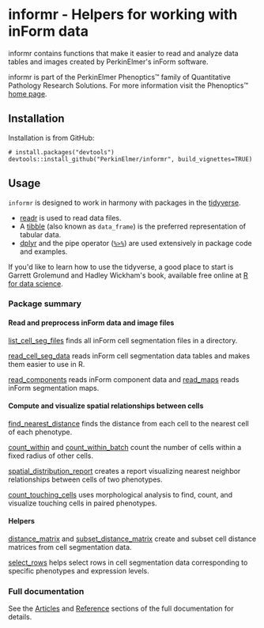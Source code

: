 # informr - Helpers for working with inForm data

informr contains functions that make it easier to read and analyze data tables
and images created by PerkinElmer's inForm software.

informr is part of the PerkinElmer Phenoptics&trade; family of
Quantitative Pathology Research Solutions. For more information
visit the Phenoptics&trade;
[home page](http://www.perkinelmer.com/cancer-immunology/index.html).

## Installation

Installation is from GitHub:

```
# install.packages("devtools")
devtools::install_github("PerkinElmer/informr", build_vignettes=TRUE)
```

## Usage

`informr` is designed to work in harmony with packages in the 
[tidyverse](http://tidyverse.org/). 

- [readr](http://readr.tidyverse.org/) is used to read data files.
- A [tibble](http://tibble.tidyverse.org/) (also known as `data_frame`) 
  is the preferred representation of tabular data.
- [dplyr](http://dplyr.tidyverse.org/) 
  and the pipe operator ([`%>%`](http://magrittr.tidyverse.org/)) 
  are used extensively in 
  package code and examples.


If you'd like to learn how to use the tidyverse, 
a good place to start is Garrett Grolemund and Hadley Wickham's book,
available free online at
[R for data science](http://r4ds.had.co.nz/).

### Package summary

#### Read and preprocess inForm data and image files

[list_cell_seg_files](https://perkinelmer.github.io/informr/reference/list_cell_seg_files.html)
finds all inForm cell segmentation files in a directory.

[read_cell_seg_data](https://perkinelmer.github.io/informr/reference/read_cell_seg_data.html)
reads inForm cell segmentation
data tables and makes them easier to use in R.

[read_components](https://perkinelmer.github.io/informr/reference/read_components.html) 
reads inForm component data and [read_maps](https://perkinelmer.github.io/informr/reference/read_maps.html) 
reads inForm
segmentation maps.

#### Compute and visualize spatial relationships between cells

[find_nearest_distance](https://perkinelmer.github.io/informr/reference/find_nearest_distance.html)
finds the distance
from each cell to the nearest cell of each phenotype.

[count_within](https://perkinelmer.github.io/informr/reference/count_within.html)
and 
[count_within_batch](https://perkinelmer.github.io/informr/reference/count_within_batch.html) 
count the number of cells within a
fixed radius of other cells.

[spatial_distribution_report](https://perkinelmer.github.io/informr/reference/spatial_distribution_report.html) 
creates a report visualizing nearest neighbor
relationships between cells of two phenotypes.

[count_touching_cells](https://perkinelmer.github.io/informr/reference/count_touching_cells.html)
uses morphological
analysis to find, count, and visualize touching cells in paired
phenotypes.

#### Helpers

[distance_matrix](https://perkinelmer.github.io/informr/reference/distance_matrix.html)
and 
[subset_distance_matrix](https://perkinelmer.github.io/informr/reference/subset_distance_matrix.html)
create and subset cell distance
matrices from cell segmentation data.

[select_rows](https://perkinelmer.github.io/informr/reference/select_rows.html)
helps select rows in cell segmentation
data corresponding to specific phenotypes and expression levels.

### Full documentation

See the 
[Articles](https://perkinelmer.github.io/informr/articles/index.html) and 
[Reference](https://perkinelmer.github.io/informr/reference/index.html)
sections of the full documentation for details.

